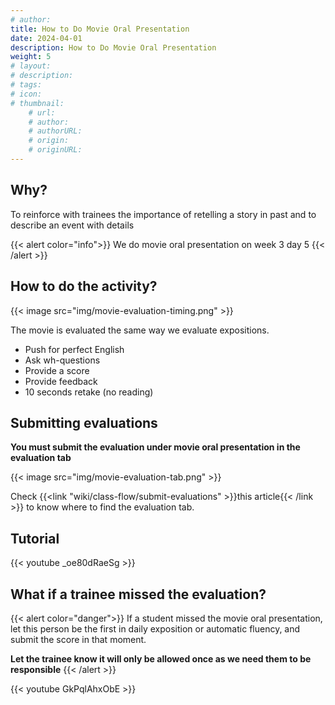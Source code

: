 ```yaml
---
# author: 
title: How to Do Movie Oral Presentation
date: 2024-04-01
description: How to Do Movie Oral Presentation
weight: 5
# layout: 
# description: 
# tags: 
# icon: 
# thumbnail: 
    # url: 
    # author: 
    # authorURL: 
    # origin: 
    # originURL: 
---
```


## Why?

To reinforce with trainees the importance of retelling a story in past and to describe an event with details

{{< alert color="info">}}
    We do movie oral presentation on week 3 day 5
{{< /alert >}}

## How to do the activity?

{{< image src="img/movie-evaluation-timing.png" >}}

The movie is evaluated the same way we evaluate expositions.

- Push for perfect English
- Ask wh-questions
- Provide a score
- Provide feedback
- 10 seconds retake (no reading)

## Submitting evaluations

**You must submit the evaluation under movie oral presentation in the evaluation tab**

{{< image src="img/movie-evaluation-tab.png" >}}

Check {{<link "wiki/class-flow/submit-evaluations" >}}this article{{< /link >}} to know where to find the evaluation tab.

## Tutorial

{{< youtube _oe80dRaeSg >}}

## What if a trainee missed the evaluation?

{{< alert color="danger">}}
If a student missed the movie oral presentation, let this person be the first in daily exposition or automatic fluency, and submit the score in that moment.

**Let the trainee know it will only be allowed once as we need them to be responsible**
{{< /alert >}}

{{< youtube GkPqlAhxObE >}}
